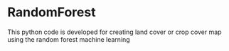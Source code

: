 # RandomForest
This python code is developed for creating land cover or crop cover map using the random forest machine learning 
